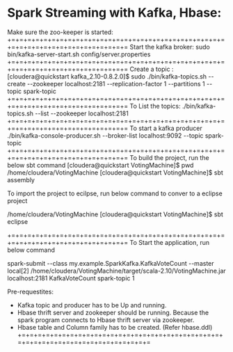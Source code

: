 Spark Streaming with Kafka, Hbase:
==================================

Make sure the zoo-keeper is started: 
+=+=+=+=+=+=+=+=+=+=+=+=+=+=+=+=+=+=+=+=+=+=+=+=+=+=+=+=+=+=+=+=+=+=+=+=+=+=+=+=+=+=
Start the kafka broker: 
sudo bin/kafka-server-start.sh config/server.properties
+=+=+=+=+=+=+=+=+=+=+=+=+=+=+=+=+=+=+=+=+=+=+=+=+=+=+=+=+=+=+=+=+=+=+=+=+=+=+=+=+=+=
Create a topic : 
[cloudera@quickstart kafka_2.10-0.8.2.0]$ sudo ./bin/kafka-topics.sh --create --zookeeper localhost:2181 --replication-factor 1 --partitions 1 --topic spark-topic
+=+=+=+=+=+=+=+=+=+=+=+=+=+=+=+=+=+=+=+=+=+=+=+=+=+=+=+=+=+=+=+=+=+=+=+=+=+=+=+=+=+=
To List the topics: 
./bin/kafka-topics.sh --list --zookeeper localhost:2181
+=+=+=+=+=+=+=+=+=+=+=+=+=+=+=+=+=+=+=+=+=+=+=+=+=+=+=+=+=+=+=+=+=+=+=+=+=+=+=+=+=+=
To start a kafka producer
./bin/kafka-console-producer.sh --broker-list localhost:9092 --topic spark-topic
+=+=+=+=+=+=+=+=+=+=+=+=+=+=+=+=+=+=+=+=+=+=+=+=+=+=+=+=+=+=+=+=+=+=+=+=+=+=+=+=+=+=
To build the project, run the below sbt command 
[cloudera@quickstart VotingMachine]$ pwd
/home/cloudera/VotingMachine
[cloudera@quickstart VotingMachine]$ sbt assembly


To import the project to ecilpse, run below command to conver to a eclipse project

/home/cloudera/VotingMachine
[cloudera@quickstart VotingMachine]$ sbt eclipse


+=+=+=+=+=+=+=+=+=+=+=+=+=+=+=+=+=+=+=+=+=+=+=+=+=+=+=+=+=+=+=+=+=+=+=+=+=+=+=+=+=+=
To Start the application, run below command

spark-submit --class my.example.SparkKafka.KafkaVoteCount --master local[2] /home/cloudera/VotingMachine/target/scala-2.10/VotingMachine.jar localhost:2181 KafkaVoteCount spark-topic 1

Pre-requestites: 

- Kafka topic and producer has to be Up and running. 
- Hbase thrift server and zookeeper should be running. Because the spark program connects to Hbase thrift server via zookeeper. 
- Hbase table and Column family has to be created. (Refer hbase.ddl)
+=+=+=+=+=+=+=+=+=+=+=+=+=+=+=+=+=+=+=+=+=+=+=+=+=+=+=+=+=+=+=+=+=+=+=+=+=+=+=+=+=+=

